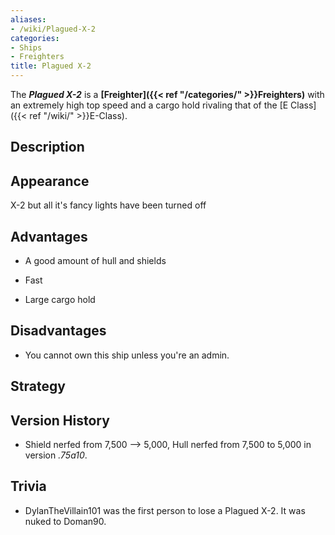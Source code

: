 ```yaml
---
aliases:
- /wiki/Plagued-X-2
categories:
- Ships
- Freighters
title: Plagued X-2
---
```


The **_Plagued X-2_** is a **[Freighter]({{< ref "/categories/" >}}Freighters)** with an extremely high top speed and a cargo hold rivaling that of the [E Class]({{< ref "/wiki/" >}}E-Class). 

## Description

## Appearance

X-2 but all it's fancy lights have been turned off

## Advantages

- A good amount of hull and shields

<!-- -->

- Fast

<!-- -->

- Large cargo hold

## Disadvantages

- You cannot own this ship unless you're an admin.

## Strategy

## Version History 

- Shield nerfed from 7,500 --> 5,000, Hull nerfed from 7,500 to 5,000 in version _.75a10_.

## Trivia

- DylanTheVillain101 was the first person to lose a Plagued X-2. It was nuked to Doman90.
